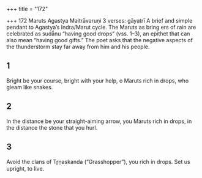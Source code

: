 +++
title = "172"

+++
172 Maruts
Agastya Maitrāvaruṇi
3 verses: gāyatrī
A brief and simple pendant to Agastya’s Indra/Marut cycle. The Maruts as bring ers of rain are celebrated as sudā́nu “having good drops” (vss. 1–3), an epithet that  can also mean “having good gifts.” The poet asks that the negative aspects of the  thunderstorm stay far away from him and his people.
## 1
Bright be your course, bright with your help, o Maruts rich in drops, who gleam like snakes.
## 2
In the distance be your straight-aiming arrow, you Maruts rich in drops, in the distance the stone that you hurl.
## 3
Avoid the clans of Tr̥ṇaskanda (“Grasshopper”), you rich in drops. Set us upright, to live.
